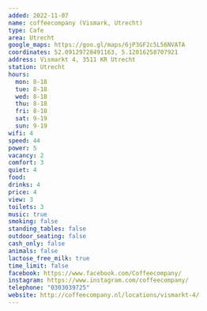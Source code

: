 ```yaml
---
added: 2022-11-07
name: coffeecompany (Vismark, Utrecht)
type: Cafe
area: Utrecht
google_maps: https://goo.gl/maps/6jP3GF2c5L56NVATA
coordinates: 52.09129728491163, 5.12016258707921
address: Vismarkt 4, 3511 KR Utrecht
station: Utrecht
hours:
  mon: 8-18
  tue: 8-18
  wed: 8-18
  thu: 8-18
  fri: 8-18
  sat: 9-19
  sun: 9-19
wifi: 4
speed: 44
power: 5
vacancy: 2
comfort: 3
quiet: 4
food: 
drinks: 4
price: 4
view: 3
toilets: 3
music: true
smoking: false
standing_tables: false
outdoor_seating: false
cash_only: false
animals: false
lactose_free_milk: true
time_limit: false
facebook: https://www.facebook.com/Coffeecompany/
instagram: https://www.instagram.com/coffeecompany/
telephone: "0303039725"
website: http://coffeecompany.nl/locations/vismarkt-4/
---
```

